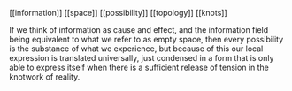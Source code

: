 [[information]] [[space]] [[possibility]] [[topology]] [[knots]]

If we think of information as cause and effect, and the information field being equivalent to what we refer to as empty space, then every possibility is the substance of what we experience, but because of this our local expression is translated universally, just condensed in a form that is only able to express itself when there is a sufficient release of tension in the knotwork of reality.
